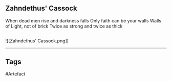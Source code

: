 ## Zahndethus' Cassock
When dead men rise and darkness falls
Only faith can be your walls
Walls of Light, not of brick
Twice as strong and twice as thick
## 
![[Zahndethus' Cassock.png]]

---
## Tags
#Artefact